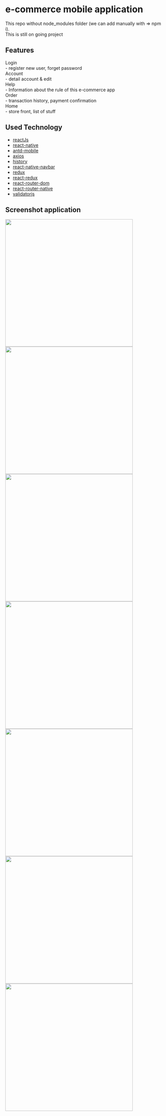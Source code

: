 # e-commerce mobile application
This repo without node_modules folder (we can add manually with => npm i).<br>
This is still on going project

## Features
Login <br>
    - register new user, forget password <br>
Account <br>
    - detail account & edit <br>
Help <br>
    - Information about the rule of this e-commerce app <br>
Order <br>
    - transaction history, payment confirmation <br>
Home <br>
    - store front, list of stuff

## Used Technology
* [reactJs](https://reactjs.org/)
* [react-native](https://facebook.github.io/react-native/)
* [antd-mobile](https://mobile.ant.design/docs/react/introduce)
* [axios](https://github.com/axios/axios)
* [history](https://github.com/ReactTraining/history)
* [react-native-navbar](https://github.com/react-native-community/react-native-navbar)
* [redux](https://redux.js.org/)
* [react-redux](https://github.com/reduxjs/react-redux)
* [react-router-dom](https://www.npmjs.com/package/react-router-dom)
* [react-router-native](https://github.com/ReactTraining/react-router/tree/master/packages/react-router-native)
* [validatorjs](https://github.com/skaterdav85/validatorjs)

## Screenshot application
<img src="https://github.com/indracahyae/TokoKu/blob/master/screenshots/1.png" width="400">
<br>
<img src="https://github.com/indracahyae/TokoKu/blob/master/screenshots/2.png" width="400">
<br>
<img src="https://github.com/indracahyae/TokoKu/blob/master/screenshots/3.png" width="400">
<br>
<img src="https://github.com/indracahyae/TokoKu/blob/master/screenshots/4.png" width="400">
<br>
<img src="https://github.com/indracahyae/TokoKu/blob/master/screenshots/5.png" width="400">
<br>
<img src="https://github.com/indracahyae/TokoKu/blob/master/screenshots/6.png" width="400">
<br>
<img src="https://github.com/indracahyae/TokoKu/blob/master/screenshots/7.png" width="400">
<br>